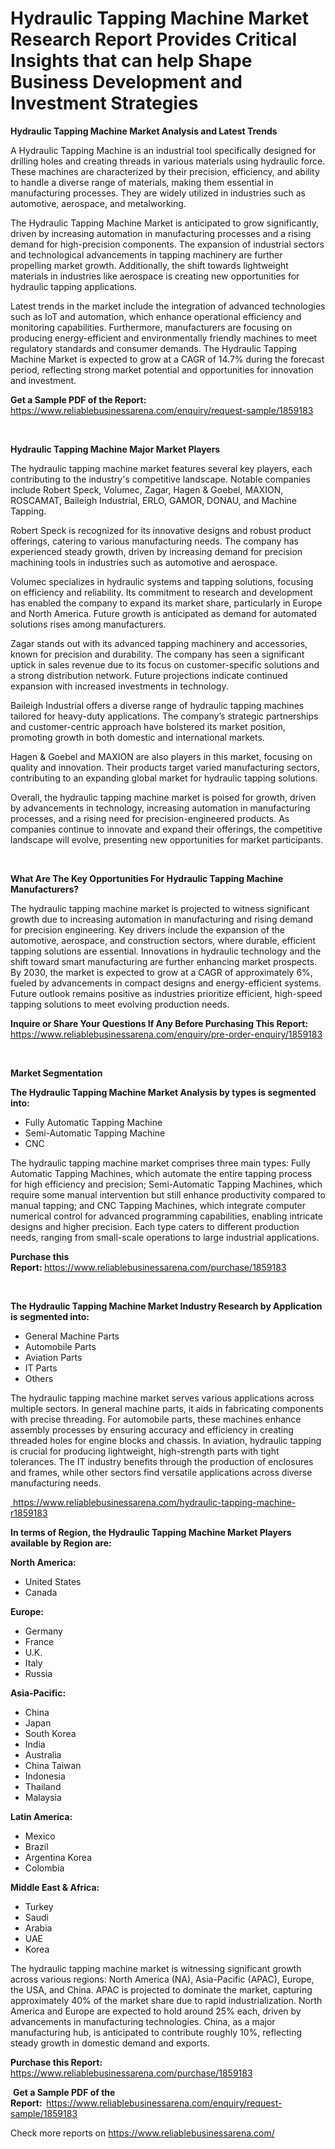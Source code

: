 <p><h1>Hydraulic Tapping Machine Market Research Report Provides Critical Insights that can help Shape Business Development and Investment Strategies</h1></p><p><strong>Hydraulic Tapping Machine Market Analysis and Latest Trends</strong></p>
<p><p>A Hydraulic Tapping Machine is an industrial tool specifically designed for drilling holes and creating threads in various materials using hydraulic force. These machines are characterized by their precision, efficiency, and ability to handle a diverse range of materials, making them essential in manufacturing processes. They are widely utilized in industries such as automotive, aerospace, and metalworking.</p><p>The Hydraulic Tapping Machine Market is anticipated to grow significantly, driven by increasing automation in manufacturing processes and a rising demand for high-precision components. The expansion of industrial sectors and technological advancements in tapping machinery are further propelling market growth. Additionally, the shift towards lightweight materials in industries like aerospace is creating new opportunities for hydraulic tapping applications.</p><p>Latest trends in the market include the integration of advanced technologies such as IoT and automation, which enhance operational efficiency and monitoring capabilities. Furthermore, manufacturers are focusing on producing energy-efficient and environmentally friendly machines to meet regulatory standards and consumer demands. The Hydraulic Tapping Machine Market is expected to grow at a CAGR of 14.7% during the forecast period, reflecting strong market potential and opportunities for innovation and investment.</p></p>
<p><strong>Get a Sample PDF of the Report:&nbsp;</strong> <a href="https://www.reliablebusinessarena.com/enquiry/request-sample/1859183?utm_campaign=1841&utm_medium=2&utm_source=Github&utm_content=ia&utm_term=16022025&utm_id=hydraulic-tapping-machine">https://www.reliablebusinessarena.com/enquiry/request-sample/1859183</a></p>
<p>&nbsp;</p>
<p><strong>Hydraulic Tapping Machine Major Market Players</strong></p>
<p><p>The hydraulic tapping machine market features several key players, each contributing to the industry's competitive landscape. Notable companies include Robert Speck, Volumec, Zagar, Hagen & Goebel, MAXION, ROSCAMAT, Baileigh Industrial, ERLO, GAMOR, DONAU, and Machine Tapping. </p><p>Robert Speck is recognized for its innovative designs and robust product offerings, catering to various manufacturing needs. The company has experienced steady growth, driven by increasing demand for precision machining tools in industries such as automotive and aerospace. </p><p>Volumec specializes in hydraulic systems and tapping solutions, focusing on efficiency and reliability. Its commitment to research and development has enabled the company to expand its market share, particularly in Europe and North America. Future growth is anticipated as demand for automated solutions rises among manufacturers.</p><p>Zagar stands out with its advanced tapping machinery and accessories, known for precision and durability. The company has seen a significant uptick in sales revenue due to its focus on customer-specific solutions and a strong distribution network. Future projections indicate continued expansion with increased investments in technology.</p><p>Baileigh Industrial offers a diverse range of hydraulic tapping machines tailored for heavy-duty applications. The company’s strategic partnerships and customer-centric approach have bolstered its market position, promoting growth in both domestic and international markets.</p><p>Hagen & Goebel and MAXION are also players in this market, focusing on quality and innovation. Their products target varied manufacturing sectors, contributing to an expanding global market for hydraulic tapping solutions.</p><p>Overall, the hydraulic tapping machine market is poised for growth, driven by advancements in technology, increasing automation in manufacturing processes, and a rising need for precision-engineered products. As companies continue to innovate and expand their offerings, the competitive landscape will evolve, presenting new opportunities for market participants.</p></p>
<p>&nbsp;</p>
<p><strong>What Are The Key Opportunities For Hydraulic Tapping Machine Manufacturers?</strong></p>
<p><p>The hydraulic tapping machine market is projected to witness significant growth due to increasing automation in manufacturing and rising demand for precision engineering. Key drivers include the expansion of the automotive, aerospace, and construction sectors, where durable, efficient tapping solutions are essential. Innovations in hydraulic technology and the shift toward smart manufacturing are further enhancing market prospects. By 2030, the market is expected to grow at a CAGR of approximately 6%, fueled by advancements in compact designs and energy-efficient systems. Future outlook remains positive as industries prioritize efficient, high-speed tapping solutions to meet evolving production needs.</p></p>
<p><strong>Inquire or Share Your Questions If Any Before Purchasing This Report:</strong> <a href="https://www.reliablebusinessarena.com/enquiry/pre-order-enquiry/1859183?utm_campaign=1841&utm_medium=2&utm_source=Github&utm_content=ia&utm_term=16022025&utm_id=hydraulic-tapping-machine">https://www.reliablebusinessarena.com/enquiry/pre-order-enquiry/1859183</a></p>
<p>&nbsp;</p>
<p><strong>Market Segmentation</strong></p>
<p><strong>The Hydraulic Tapping Machine Market Analysis by types is segmented into:</strong></p>
<p><ul><li>Fully Automatic Tapping Machine</li><li>Semi-Automatic Tapping Machine</li><li>CNC</li></ul></p>
<p><p>The hydraulic tapping machine market comprises three main types: Fully Automatic Tapping Machines, which automate the entire tapping process for high efficiency and precision; Semi-Automatic Tapping Machines, which require some manual intervention but still enhance productivity compared to manual tapping; and CNC Tapping Machines, which integrate computer numerical control for advanced programming capabilities, enabling intricate designs and higher precision. Each type caters to different production needs, ranging from small-scale operations to large industrial applications.</p></p>
<p><strong>Purchase this Report:&nbsp;</strong><a href="https://www.reliablebusinessarena.com/purchase/1859183?utm_campaign=1841&utm_medium=2&utm_source=Github&utm_content=ia&utm_term=16022025&utm_id=hydraulic-tapping-machine">https://www.reliablebusinessarena.com/purchase/1859183</a></p>
<p>&nbsp;</p>
<p><strong>The Hydraulic Tapping Machine Market Industry Research by Application is segmented into:</strong></p>
<p><ul><li>General Machine Parts</li><li>Automobile Parts</li><li>Aviation Parts</li><li>IT Parts</li><li>Others</li></ul></p>
<p><p>The hydraulic tapping machine market serves various applications across multiple sectors. In general machine parts, it aids in fabricating components with precise threading. For automobile parts, these machines enhance assembly processes by ensuring accuracy and efficiency in creating threaded holes for engine blocks and chassis. In aviation, hydraulic tapping is crucial for producing lightweight, high-strength parts with tight tolerances. The IT industry benefits through the production of enclosures and frames, while other sectors find versatile applications across diverse manufacturing needs.</p></p>
<p><a href="https://www.reliablebusinessarena.com/hydraulic-tapping-machine-r1859183?utm_campaign=1841&utm_medium=2&utm_source=Github&utm_content=ia&utm_term=16022025&utm_id=hydraulic-tapping-machine">&nbsp;https://www.reliablebusinessarena.com/hydraulic-tapping-machine-r1859183</a></p>
<p><strong>In terms of Region, the Hydraulic Tapping Machine Market Players available by Region are:</strong></p>
<p>
    <p> <strong> North America: </strong>
        <ul>
            <li>United States</li>
            <li>Canada</li>
        </ul>
        </p> 
    <p> <strong> Europe: </strong>
        <ul>
            <li>Germany</li>
            <li>France</li>
            <li>U.K.</li>
            <li>Italy</li>
            <li>Russia</li>
        </ul>
        </p> 
    <p> <strong> Asia-Pacific: </strong>
        <ul>
            <li>China</li>
            <li>Japan</li>
            <li>South Korea</li>
            <li>India</li>
            <li>Australia</li>
            <li>China Taiwan</li>
            <li>Indonesia</li>
            <li>Thailand</li>
            <li>Malaysia</li>
        </ul>
        </p> 
    <p> <strong> Latin America: </strong>
        <ul>
            <li>Mexico</li>
            <li>Brazil</li>
            <li>Argentina Korea</li>
            <li>Colombia</li>
        </ul>
        </p> 
    <p> <strong> Middle East & Africa: </strong>
        <ul>
            <li>Turkey</li>
            <li>Saudi</li>
            <li>Arabia</li>
            <li>UAE</li>
            <li>Korea</li>
        </ul>
    </p>
    </p>
<p><p>The hydraulic tapping machine market is witnessing significant growth across various regions: North America (NA), Asia-Pacific (APAC), Europe, the USA, and China. APAC is projected to dominate the market, capturing approximately 40% of the market share due to rapid industrialization. North America and Europe are expected to hold around 25% each, driven by advancements in manufacturing technologies. China, as a major manufacturing hub, is anticipated to contribute roughly 10%, reflecting steady growth in domestic demand and exports.</p></p>
<p><strong>Purchase this Report: </strong><a href="https://www.reliablebusinessarena.com/purchase/1859183?utm_campaign=1841&utm_medium=2&utm_source=Github&utm_content=ia&utm_term=16022025&utm_id=hydraulic-tapping-machine">https://www.reliablebusinessarena.com/purchase/1859183</a></p>
<p>&nbsp;<strong>Get a Sample PDF of the Report:&nbsp;&nbsp;</strong><a href="https://www.reliablebusinessarena.com/enquiry/request-sample/1859183?utm_campaign=1841&utm_medium=2&utm_source=Github&utm_content=ia&utm_term=16022025&utm_id=hydraulic-tapping-machine">https://www.reliablebusinessarena.com/enquiry/request-sample/1859183</a></p>
<p><strong></strong></p>
<p>Check more reports on <a href="https://www.reliablebusinessarena.com/?utm_campaign=1841&utm_medium=2&utm_source=Github&utm_content=ia&utm_term=16022025&utm_id=hydraulic-tapping-machine">https://www.reliablebusinessarena.com/</a></p>